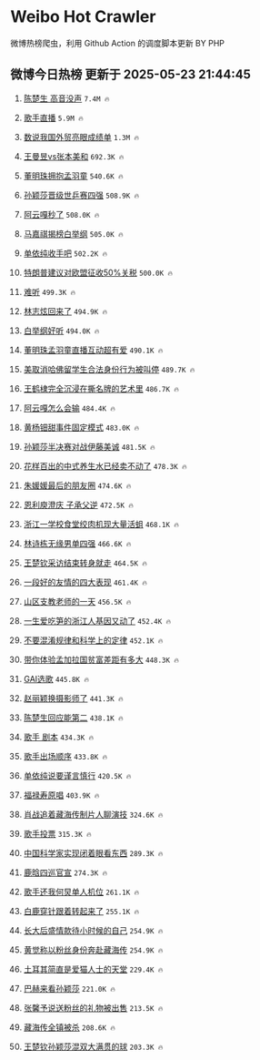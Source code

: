 # Weibo Hot Crawler 



微博热榜爬虫，利用 Github Action 的调度脚本更新 BY PHP 


## 微博今日热榜 更新于 2025-05-23 21:44:45 
1. [陈楚生 高音没声](https://s.weibo.com/weibo?q=%E9%99%88%E6%A5%9A%E7%94%9F%20%E9%AB%98%E9%9F%B3%E6%B2%A1%E5%A3%B0&t=31&band_rank=1&Refer=top) `7.4M 🔥` 

1. [歌手直播](https://s.weibo.com/weibo?q=%E6%AD%8C%E6%89%8B%E7%9B%B4%E6%92%AD&t=31&band_rank=2&Refer=top) `5.9M 🔥` 

1. [数说我国外贸亮眼成绩单](https://s.weibo.com/weibo?q=%23%E6%95%B0%E8%AF%B4%E6%88%91%E5%9B%BD%E5%A4%96%E8%B4%B8%E4%BA%AE%E7%9C%BC%E6%88%90%E7%BB%A9%E5%8D%95%23&t=31&band_rank=3&Refer=top) `1.3M 🔥` 

1. [王曼昱vs张本美和](https://s.weibo.com/weibo?q=%23%E7%8E%8B%E6%9B%BC%E6%98%B1vs%E5%BC%A0%E6%9C%AC%E7%BE%8E%E5%92%8C%23&t=31&band_rank=4&Refer=top) `692.3K 🔥` 

1. [董明珠拥抱孟羽童](https://s.weibo.com/weibo?q=%23%E8%91%A3%E6%98%8E%E7%8F%A0%E6%8B%A5%E6%8A%B1%E5%AD%9F%E7%BE%BD%E7%AB%A5%23&t=31&band_rank=5&Refer=top) `540.6K 🔥` 

1. [孙颖莎晋级世乒赛四强](https://s.weibo.com/weibo?q=%23%E5%AD%99%E9%A2%96%E8%8E%8E%E6%99%8B%E7%BA%A7%E4%B8%96%E4%B9%92%E8%B5%9B%E5%9B%9B%E5%BC%BA%23&t=31&band_rank=6&Refer=top) `508.9K 🔥` 

1. [阿云嘎秒了](https://s.weibo.com/weibo?q=%E9%98%BF%E4%BA%91%E5%98%8E%E7%A7%92%E4%BA%86&t=31&band_rank=7&Refer=top) `508.0K 🔥` 

1. [马嘉祺揭榜白举纲](https://s.weibo.com/weibo?q=%E9%A9%AC%E5%98%89%E7%A5%BA%E6%8F%AD%E6%A6%9C%E7%99%BD%E4%B8%BE%E7%BA%B2&t=31&band_rank=8&Refer=top) `505.0K 🔥` 

1. [单依纯收手吧](https://s.weibo.com/weibo?q=%E5%8D%95%E4%BE%9D%E7%BA%AF%E6%94%B6%E6%89%8B%E5%90%A7&t=31&band_rank=9&Refer=top) `502.2K 🔥` 

1. [特朗普建议对欧盟征收50%关税](https://s.weibo.com/weibo?q=%23%E7%89%B9%E6%9C%97%E6%99%AE%E5%BB%BA%E8%AE%AE%E5%AF%B9%E6%AC%A7%E7%9B%9F%E5%BE%81%E6%94%B650%25%E5%85%B3%E7%A8%8E%23&t=31&band_rank=10&Refer=top) `500.0K 🔥` 

1. [难听](https://s.weibo.com/weibo?q=%E9%9A%BE%E5%90%AC&t=31&band_rank=11&Refer=top) `499.3K 🔥` 

1. [林志炫回来了](https://s.weibo.com/weibo?q=%E6%9E%97%E5%BF%97%E7%82%AB%E5%9B%9E%E6%9D%A5%E4%BA%86&t=31&band_rank=12&Refer=top) `494.9K 🔥` 

1. [白举纲好听](https://s.weibo.com/weibo?q=%23%E7%99%BD%E4%B8%BE%E7%BA%B2%E5%A5%BD%E5%90%AC%23&t=31&band_rank=13&Refer=top) `494.0K 🔥` 

1. [董明珠孟羽童直播互动超有爱](https://s.weibo.com/weibo?q=%23%E8%91%A3%E6%98%8E%E7%8F%A0%E5%AD%9F%E7%BE%BD%E7%AB%A5%E7%9B%B4%E6%92%AD%E4%BA%92%E5%8A%A8%E8%B6%85%E6%9C%89%E7%88%B1%23&t=31&band_rank=14&Refer=top) `490.1K 🔥` 

1. [美取消哈佛留学生合法身份行为被叫停](https://s.weibo.com/weibo?q=%23%E7%BE%8E%E5%8F%96%E6%B6%88%E5%93%88%E4%BD%9B%E7%95%99%E5%AD%A6%E7%94%9F%E5%90%88%E6%B3%95%E8%BA%AB%E4%BB%BD%E8%A1%8C%E4%B8%BA%E8%A2%AB%E5%8F%AB%E5%81%9C%23&t=31&band_rank=15&Refer=top) `489.7K 🔥` 

1. [王鹤棣完全沉浸在撕名牌的艺术里](https://s.weibo.com/weibo?q=%E7%8E%8B%E9%B9%A4%E6%A3%A3%E5%AE%8C%E5%85%A8%E6%B2%89%E6%B5%B8%E5%9C%A8%E6%92%95%E5%90%8D%E7%89%8C%E7%9A%84%E8%89%BA%E6%9C%AF%E9%87%8C&t=31&band_rank=16&Refer=top) `486.7K 🔥` 

1. [阿云嘎怎么会输](https://s.weibo.com/weibo?q=%E9%98%BF%E4%BA%91%E5%98%8E%E6%80%8E%E4%B9%88%E4%BC%9A%E8%BE%93&t=31&band_rank=17&Refer=top) `484.4K 🔥` 

1. [黄杨钿甜事件固定模式](https://s.weibo.com/weibo?q=%E9%BB%84%E6%9D%A8%E9%92%BF%E7%94%9C%E4%BA%8B%E4%BB%B6%E5%9B%BA%E5%AE%9A%E6%A8%A1%E5%BC%8F&t=31&band_rank=18&Refer=top) `483.0K 🔥` 

1. [孙颖莎半决赛对战伊藤美诚](https://s.weibo.com/weibo?q=%23%E5%AD%99%E9%A2%96%E8%8E%8E%E5%8D%8A%E5%86%B3%E8%B5%9B%E5%AF%B9%E6%88%98%E4%BC%8A%E8%97%A4%E7%BE%8E%E8%AF%9A%23&t=31&band_rank=19&Refer=top) `481.5K 🔥` 

1. [花样百出的中式养生水已经卖不动了](https://s.weibo.com/weibo?q=%23%E8%8A%B1%E6%A0%B7%E7%99%BE%E5%87%BA%E7%9A%84%E4%B8%AD%E5%BC%8F%E5%85%BB%E7%94%9F%E6%B0%B4%E5%B7%B2%E7%BB%8F%E5%8D%96%E4%B8%8D%E5%8A%A8%E4%BA%86%23&t=31&band_rank=20&Refer=top) `478.3K 🔥` 

1. [朱媛媛最后的朋友圈](https://s.weibo.com/weibo?q=%23%E6%9C%B1%E5%AA%9B%E5%AA%9B%E6%9C%80%E5%90%8E%E7%9A%84%E6%9C%8B%E5%8F%8B%E5%9C%88%23&t=31&band_rank=21&Refer=top) `474.6K 🔥` 

1. [恩利庾澄庆 子承父逆](https://s.weibo.com/weibo?q=%E6%81%A9%E5%88%A9%E5%BA%BE%E6%BE%84%E5%BA%86%20%E5%AD%90%E6%89%BF%E7%88%B6%E9%80%86&t=31&band_rank=22&Refer=top) `472.5K 🔥` 

1. [浙江一学校食堂绞肉机现大量活蛆](https://s.weibo.com/weibo?q=%23%E6%B5%99%E6%B1%9F%E4%B8%80%E5%AD%A6%E6%A0%A1%E9%A3%9F%E5%A0%82%E7%BB%9E%E8%82%89%E6%9C%BA%E7%8E%B0%E5%A4%A7%E9%87%8F%E6%B4%BB%E8%9B%86%23&t=31&band_rank=23&Refer=top) `468.1K 🔥` 

1. [林诗栋无缘男单四强](https://s.weibo.com/weibo?q=%23%E6%9E%97%E8%AF%97%E6%A0%8B%E6%97%A0%E7%BC%98%E7%94%B7%E5%8D%95%E5%9B%9B%E5%BC%BA%23&t=31&band_rank=24&Refer=top) `466.6K 🔥` 

1. [王楚钦采访结束转身就走](https://s.weibo.com/weibo?q=%23%E7%8E%8B%E6%A5%9A%E9%92%A6%E9%87%87%E8%AE%BF%E7%BB%93%E6%9D%9F%E8%BD%AC%E8%BA%AB%E5%B0%B1%E8%B5%B0%23&t=31&band_rank=25&Refer=top) `464.5K 🔥` 

1. [一段好的友情的四大表现](https://s.weibo.com/weibo?q=%E4%B8%80%E6%AE%B5%E5%A5%BD%E7%9A%84%E5%8F%8B%E6%83%85%E7%9A%84%E5%9B%9B%E5%A4%A7%E8%A1%A8%E7%8E%B0&t=31&band_rank=26&Refer=top) `461.4K 🔥` 

1. [山区支教老师的一天](https://s.weibo.com/weibo?q=%E5%B1%B1%E5%8C%BA%E6%94%AF%E6%95%99%E8%80%81%E5%B8%88%E7%9A%84%E4%B8%80%E5%A4%A9&t=31&band_rank=27&Refer=top) `456.5K 🔥` 

1. [一生爱吃笋的浙江人基因又动了](https://s.weibo.com/weibo?q=%E4%B8%80%E7%94%9F%E7%88%B1%E5%90%83%E7%AC%8B%E7%9A%84%E6%B5%99%E6%B1%9F%E4%BA%BA%E5%9F%BA%E5%9B%A0%E5%8F%88%E5%8A%A8%E4%BA%86&t=31&band_rank=28&Refer=top) `452.4K 🔥` 

1. [不要混淆规律和科学上的定律](https://s.weibo.com/weibo?q=%E4%B8%8D%E8%A6%81%E6%B7%B7%E6%B7%86%E8%A7%84%E5%BE%8B%E5%92%8C%E7%A7%91%E5%AD%A6%E4%B8%8A%E7%9A%84%E5%AE%9A%E5%BE%8B&t=31&band_rank=29&Refer=top) `452.1K 🔥` 

1. [带你体验孟加拉国贫富差距有多大](https://s.weibo.com/weibo?q=%E5%B8%A6%E4%BD%A0%E4%BD%93%E9%AA%8C%E5%AD%9F%E5%8A%A0%E6%8B%89%E5%9B%BD%E8%B4%AB%E5%AF%8C%E5%B7%AE%E8%B7%9D%E6%9C%89%E5%A4%9A%E5%A4%A7&t=31&band_rank=30&Refer=top) `448.3K 🔥` 

1. [GAI选歌](https://s.weibo.com/weibo?q=%23GAI%E9%80%89%E6%AD%8C%23&t=31&band_rank=31&Refer=top) `445.8K 🔥` 

1. [赵丽颖换摄影师了](https://s.weibo.com/weibo?q=%23%E8%B5%B5%E4%B8%BD%E9%A2%96%E6%8D%A2%E6%91%84%E5%BD%B1%E5%B8%88%E4%BA%86%23&t=31&band_rank=32&Refer=top) `441.3K 🔥` 

1. [陈楚生回应能第二](https://s.weibo.com/weibo?q=%23%E9%99%88%E6%A5%9A%E7%94%9F%E5%9B%9E%E5%BA%94%E8%83%BD%E7%AC%AC%E4%BA%8C%23&t=31&band_rank=33&Refer=top) `438.1K 🔥` 

1. [歌手 剧本](https://s.weibo.com/weibo?q=%E6%AD%8C%E6%89%8B%20%E5%89%A7%E6%9C%AC&t=31&band_rank=34&Refer=top) `434.3K 🔥` 

1. [歌手出场顺序](https://s.weibo.com/weibo?q=%E6%AD%8C%E6%89%8B%E5%87%BA%E5%9C%BA%E9%A1%BA%E5%BA%8F&t=31&band_rank=35&Refer=top) `433.8K 🔥` 

1. [单依纯说要谨言慎行](https://s.weibo.com/weibo?q=%23%E5%8D%95%E4%BE%9D%E7%BA%AF%E8%AF%B4%E8%A6%81%E8%B0%A8%E8%A8%80%E6%85%8E%E8%A1%8C%23&t=31&band_rank=36&Refer=top) `420.5K 🔥` 

1. [福禄寿原唱](https://s.weibo.com/weibo?q=%E7%A6%8F%E7%A6%84%E5%AF%BF%E5%8E%9F%E5%94%B1&t=31&band_rank=37&Refer=top) `403.9K 🔥` 

1. [肖战追着藏海传制片人聊演技](https://s.weibo.com/weibo?q=%23%E8%82%96%E6%88%98%E8%BF%BD%E7%9D%80%E8%97%8F%E6%B5%B7%E4%BC%A0%E5%88%B6%E7%89%87%E4%BA%BA%E8%81%8A%E6%BC%94%E6%8A%80%23&t=31&band_rank=38&Refer=top) `324.6K 🔥` 

1. [歌手投票](https://s.weibo.com/weibo?q=%E6%AD%8C%E6%89%8B%E6%8A%95%E7%A5%A8&t=31&band_rank=39&Refer=top) `315.3K 🔥` 

1. [中国科学家实现闭着眼看东西](https://s.weibo.com/weibo?q=%E4%B8%AD%E5%9B%BD%E7%A7%91%E5%AD%A6%E5%AE%B6%E5%AE%9E%E7%8E%B0%E9%97%AD%E7%9D%80%E7%9C%BC%E7%9C%8B%E4%B8%9C%E8%A5%BF&t=31&band_rank=40&Refer=top) `289.3K 🔥` 

1. [鹿晗四巡官宣](https://s.weibo.com/weibo?q=%23%E9%B9%BF%E6%99%97%E5%9B%9B%E5%B7%A1%E5%AE%98%E5%AE%A3%23&t=31&band_rank=41&Refer=top) `274.3K 🔥` 

1. [歌手还我何炅单人机位](https://s.weibo.com/weibo?q=%E6%AD%8C%E6%89%8B%E8%BF%98%E6%88%91%E4%BD%95%E7%82%85%E5%8D%95%E4%BA%BA%E6%9C%BA%E4%BD%8D&t=31&band_rank=42&Refer=top) `261.1K 🔥` 

1. [白鹿穿针跟着转起来了](https://s.weibo.com/weibo?q=%E7%99%BD%E9%B9%BF%E7%A9%BF%E9%92%88%E8%B7%9F%E7%9D%80%E8%BD%AC%E8%B5%B7%E6%9D%A5%E4%BA%86&t=31&band_rank=43&Refer=top) `255.1K 🔥` 

1. [长大后盛情款待小时候的自己](https://s.weibo.com/weibo?q=%E9%95%BF%E5%A4%A7%E5%90%8E%E7%9B%9B%E6%83%85%E6%AC%BE%E5%BE%85%E5%B0%8F%E6%97%B6%E5%80%99%E7%9A%84%E8%87%AA%E5%B7%B1&t=31&band_rank=44&Refer=top) `254.9K 🔥` 

1. [黄觉称以粉丝身份奔赴藏海传](https://s.weibo.com/weibo?q=%23%E9%BB%84%E8%A7%89%E7%A7%B0%E4%BB%A5%E7%B2%89%E4%B8%9D%E8%BA%AB%E4%BB%BD%E5%A5%94%E8%B5%B4%E8%97%8F%E6%B5%B7%E4%BC%A0%23&t=31&band_rank=45&Refer=top) `254.9K 🔥` 

1. [土耳其简直是爱猫人士的天堂](https://s.weibo.com/weibo?q=%E5%9C%9F%E8%80%B3%E5%85%B6%E7%AE%80%E7%9B%B4%E6%98%AF%E7%88%B1%E7%8C%AB%E4%BA%BA%E5%A3%AB%E7%9A%84%E5%A4%A9%E5%A0%82&t=31&band_rank=46&Refer=top) `229.4K 🔥` 

1. [巴赫来看孙颖莎](https://s.weibo.com/weibo?q=%23%E5%B7%B4%E8%B5%AB%E6%9D%A5%E7%9C%8B%E5%AD%99%E9%A2%96%E8%8E%8E%23&t=31&band_rank=47&Refer=top) `221.0K 🔥` 

1. [张馨予说送粉丝的礼物被出售](https://s.weibo.com/weibo?q=%23%E5%BC%A0%E9%A6%A8%E4%BA%88%E8%AF%B4%E9%80%81%E7%B2%89%E4%B8%9D%E7%9A%84%E7%A4%BC%E7%89%A9%E8%A2%AB%E5%87%BA%E5%94%AE%23&t=31&band_rank=48&Refer=top) `213.5K 🔥` 

1. [藏海传全镇被杀](https://s.weibo.com/weibo?q=%23%E8%97%8F%E6%B5%B7%E4%BC%A0%E5%85%A8%E9%95%87%E8%A2%AB%E6%9D%80%23&t=31&band_rank=49&Refer=top) `208.6K 🔥` 

1. [王楚钦孙颖莎混双大满贯的球](https://s.weibo.com/weibo?q=%23%E7%8E%8B%E6%A5%9A%E9%92%A6%E5%AD%99%E9%A2%96%E8%8E%8E%E6%B7%B7%E5%8F%8C%E5%A4%A7%E6%BB%A1%E8%B4%AF%E7%9A%84%E7%90%83%23&t=31&band_rank=50&Refer=top) `203.3K 🔥` 

